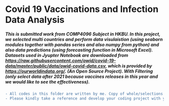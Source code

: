 # Covid 19 Vaccinations and Infection Data Analysis
##### This is submitted work from COMP4096 Subject in HKBU. In this project, we selected multi countries and perform data visulaistion (using seaborn modules together with pandas series and also numpy from python) and also data predictions (using forecasting function in Microsoft Excel). Datasets used in Jyupter Notebook are downloaded from https://raw.githubusercontent.com/owid/covid-19-data/master/public/data/owid-covid-data.csv, which is provided by https://ourworldindata.org/. (An Open Source Project). With Filtering (only select data after 2021 because vaccines releases in this year and we would like to see the effectiveness).

```diff
- All codes in this folder are written by me. Copy of whole/selections of code is strictly prohitbited. 
- Please kindly take a reference and develop your coding project with your own idea. Thank you!
